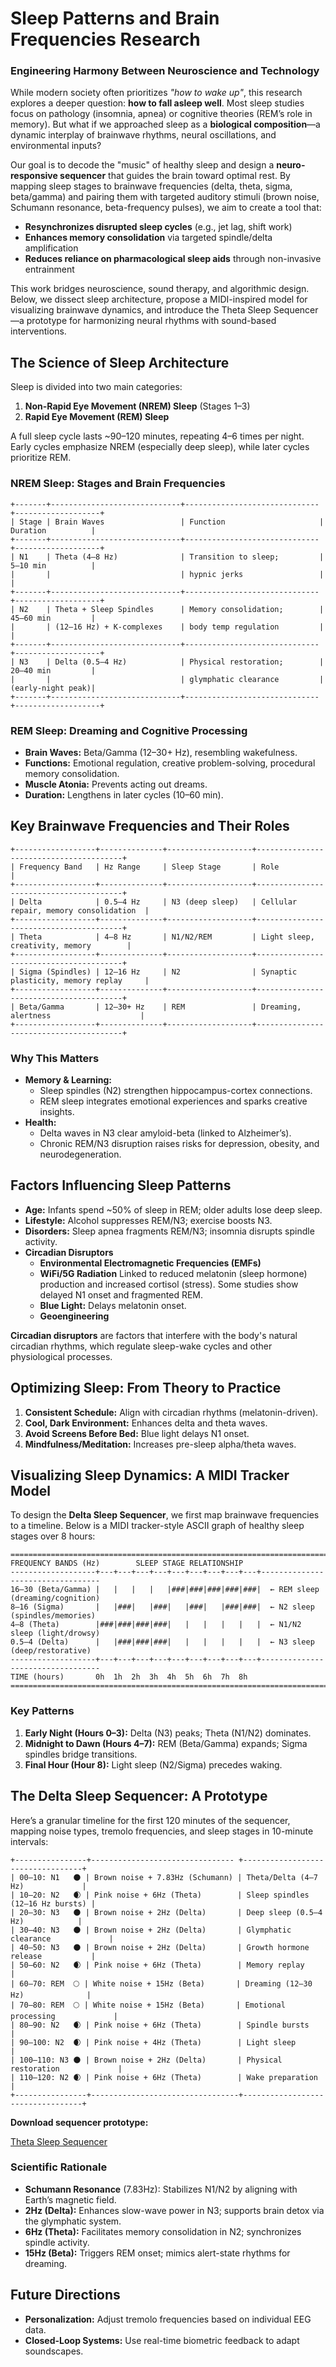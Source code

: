 # Sleep Patterns and Brain Frequencies Research

### Engineering Harmony Between Neuroscience and Technology

While modern society often prioritizes _"how to wake up"_, this research explores a deeper question: **how to fall asleep well**. Most sleep studies focus on pathology (insomnia, apnea) or cognitive theories (REM’s role in memory). But what if we approached sleep as a **biological composition**—a dynamic interplay of brainwave rhythms, neural oscillations, and environmental inputs?

Our goal is to decode the "music" of healthy sleep and design a **neuro-responsive sequencer** that guides the brain toward optimal rest. By mapping sleep stages to brainwave frequencies (delta, theta, sigma, beta/gamma) and pairing them with targeted auditory stimuli (brown noise, Schumann resonance, beta-frequency pulses), we aim to create a tool that:

- **Resynchronizes disrupted sleep cycles** (e.g., jet lag, shift work)
- **Enhances memory consolidation** via targeted spindle/delta amplification
- **Reduces reliance on pharmacological sleep aids** through non-invasive entrainment

This work bridges neuroscience, sound therapy, and algorithmic design. Below, we dissect sleep architecture, propose a MIDI-inspired model for visualizing brainwave dynamics, and introduce the Theta Sleep Sequencer—a prototype for harmonizing neural rhythms with sound-based interventions.

## The Science of Sleep Architecture

Sleep is divided into two main categories:

1. **Non-Rapid Eye Movement (NREM) Sleep** (Stages 1–3)
2. **Rapid Eye Movement (REM) Sleep**

A full sleep cycle lasts ~90–120 minutes, repeating 4–6 times per night. Early cycles emphasize NREM (especially deep sleep), while later cycles prioritize REM.

### NREM Sleep: Stages and Brain Frequencies
```
+-------+-----------------------------+------------------------------+-------------------+
| Stage | Brain Waves                 | Function                     | Duration          |
+-------+-----------------------------+------------------------------+-------------------+
| N1    | Theta (4–8 Hz)              | Transition to sleep;         | 5–10 min          |
|       |                             | hypnic jerks                 |                   |
+-------+-----------------------------+------------------------------+-------------------+
| N2    | Theta + Sleep Spindles      | Memory consolidation;        | 45–60 min         |
|       | (12–16 Hz) + K-complexes    | body temp regulation         |                   |
+-------+-----------------------------+------------------------------+-------------------+
| N3    | Delta (0.5–4 Hz)            | Physical restoration;        | 20–40 min         |
|       |                             | glymphatic clearance         | (early-night peak)|
+-------+-----------------------------+------------------------------+-------------------+
```
### REM Sleep: Dreaming and Cognitive Processing

- **Brain Waves:** Beta/Gamma (12–30+ Hz), resembling wakefulness.
- **Functions:** Emotional regulation, creative problem-solving, procedural memory consolidation.
- **Muscle Atonia:** Prevents acting out dreams.
- **Duration:** Lengthens in later cycles (10–60 min).

## Key Brainwave Frequencies and Their Roles
```
+------------------+--------------+-------------------+----------------------------------------+
| Frequency Band   | Hz Range     | Sleep Stage       | Role                                   |
+------------------+--------------+-------------------+----------------------------------------+
| Delta            | 0.5–4 Hz     | N3 (deep sleep)   | Cellular repair, memory consolidation  |
+------------------+--------------+-------------------+----------------------------------------+
| Theta            | 4–8 Hz       | N1/N2/REM         | Light sleep, creativity, memory        |
+------------------+--------------+-------------------+----------------------------------------+
| Sigma (Spindles) | 12–16 Hz     | N2                | Synaptic plasticity, memory replay     |
+------------------+--------------+-------------------+----------------------------------------+
| Beta/Gamma       | 12–30+ Hz    | REM               | Dreaming, alertness                    |
+------------------+--------------+-------------------+----------------------------------------+
```
### Why This Matters

- **Memory & Learning:**
   - Sleep spindles (N2) strengthen hippocampus-cortex connections.
   - REM sleep integrates emotional experiences and sparks creative insights.
- **Health:**
   - Delta waves in N3 clear amyloid-beta (linked to Alzheimer’s).
   - Chronic REM/N3 disruption raises risks for depression, obesity, and neurodegeneration.

## Factors Influencing Sleep Patterns

- **Age:** Infants spend ~50% of sleep in REM; older adults lose deep sleep.
- **Lifestyle:** Alcohol suppresses REM/N3; exercise boosts N3.
- **Disorders:** Sleep apnea fragments REM/N3; insomnia disrupts spindle activity.
- **Circadian Disruptors**
   - **Environmental Electromagnetic Frequencies (EMFs)**
   - **WiFi/5G Radiation** Linked to reduced melatonin (sleep hormone) production and increased cortisol (stress).
Some studies show delayed N1 onset and fragmented REM.
   - **Blue Light:** Delays melatonin onset.
   - **Geoengineering**	
   
**Circadian disruptors** are factors that interfere with the body's natural circadian rhythms, which regulate sleep-wake cycles and other physiological processes.

## Optimizing Sleep: From Theory to Practice

1. **Consistent Schedule:** Align with circadian rhythms (melatonin-driven).
2. **Cool, Dark Environment:** Enhances delta and theta waves.
3. **Avoid Screens Before Bed:** Blue light delays N1 onset.
4. **Mindfulness/Meditation:** Increases pre-sleep alpha/theta waves.

## Visualizing Sleep Dynamics: A MIDI Tracker Model

To design the **Delta Sleep Sequencer**, we first map brainwave frequencies to a timeline. Below is a MIDI tracker-style ASCII graph of healthy sleep stages over 8 hours:

```
==========================================================================================
FREQUENCY BANDS (Hz)        SLEEP STAGE RELATIONSHIP                                      
-------------------+---+---+---+---+---+---+---+---+---+----------------------------------
16–30 (Beta/Gamma) |   |   |   |   |###|###|###|###|###|  ← REM sleep (dreaming/cognition)
8–16 (Sigma)       |   |###|   |###|   |###|   |###|###|  ← N2 sleep (spindles/memories)
4–8 (Theta)        |###|###|###|###|   |   |   |   |   |  ← N1/N2 sleep (light/drowsy)
0.5–4 (Delta)      |   |###|###|###|   |   |   |   |   |  ← N3 sleep (deep/restorative)
-------------------+---+---+---+---+---+---+---+---+---+----------------------------------
TIME (hours)       0h  1h  2h  3h  4h  5h  6h  7h  8h
==========================================================================================
```
### Key Patterns

1. **Early Night (Hours 0–3):** Delta (N3) peaks; Theta (N1/N2) dominates.
2. **Midnight to Dawn (Hours 4–7):** REM (Beta/Gamma) expands; Sigma spindles bridge transitions.
3. **Final Hour (Hour 8):** Light sleep (N2/Sigma) precedes waking.

## The Delta Sleep Sequencer: A Prototype

Here’s a granular timeline for the first 120 minutes of the sequencer, mapping noise types, tremolo frequencies, and sleep stages in 10-minute intervals:

```
+----------------+-------------------------------- +----------------------------------+
| 00–10: N1   🌑 | Brown noise + 7.83Hz (Schumann) | Theta/Delta (4–7 Hz)             |
| 10–20: N2   🌒 | Pink noise + 6Hz (Theta)        | Sleep spindles (12–16 Hz bursts) |
| 20–30: N3   🌑 | Brown noise + 2Hz (Delta)       | Deep sleep (0.5–4 Hz)            |
| 30–40: N3   🌑 | Brown noise + 2Hz (Delta)       | Glymphatic clearance             |
| 40–50: N3   🌑 | Brown noise + 2Hz (Delta)       | Growth hormone release           |
| 50–60: N2   🌒 | Pink noise + 6Hz (Theta)        | Memory replay                    |
| 60–70: REM  🌕 | White noise + 15Hz (Beta)       | Dreaming (12–30 Hz)              |
| 70–80: REM  🌕 | White noise + 15Hz (Beta)       | Emotional processing             |
| 80–90: N2   🌒 | Pink noise + 6Hz (Theta)        | Spindle bursts                   |
| 90–100: N2  🌒 | Pink noise + 4Hz (Theta)        | Light sleep                      |
| 100–110: N3 🌑 | Brown noise + 2Hz (Delta)       | Physical restoration             |
| 110–120: N2 🌒 | Pink noise + 6Hz (Theta)        | Wake preparation                 |
+----------------+---------------------------------+----------------------------------+

```
**Download sequencer prototype:**

[Theta Sleep Sequencer](delta-sleep-1-2h.sh)

### Scientific Rationale

- **Schumann Resonance** (7.83Hz): Stabilizes N1/N2 by aligning with Earth’s magnetic field.
- **2Hz (Delta):** Enhances slow-wave power in N3; supports brain detox via the glymphatic system.
- **6Hz (Theta):** Facilitates memory consolidation in N2; synchronizes spindle activity.
- **15Hz (Beta):** Triggers REM onset; mimics alert-state rhythms for dreaming.

## Future Directions

- **Personalization:** Adjust tremolo frequencies based on individual EEG data.
- **Closed-Loop Systems:** Use real-time biometric feedback to adapt soundscapes.  
